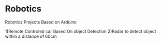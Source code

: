 # Robotics
Robotics Projects Based on Arduino

1)Remote Controled car Based On object Detection
2)Radar to detect object within a distance of 60cm

